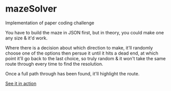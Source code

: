 # mazeSolver
Implementation of paper coding challenge

You have to build the maze in JSON first, but in theory, you could make one any size & it'd work.

Where there is a decision about which direction to make, it'll randomly choose one of the options then persue it until it hits a dead end, at which point it'll go back to the last choice, so truly random & it won't take the same route through every time to find the resolution.

Once a full path through has been found, it'll highlight the route. 

[See it in action](https://andrewpoyntz.github.io/mazeSolver)
